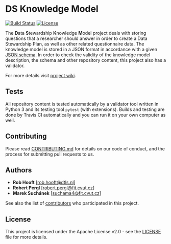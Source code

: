 # DS Knowledge Model

[![Build Status](https://travis-ci.org/CCMi-FIT/ds-km-core.svg?branch=master)](https://travis-ci.org/CCMi-FIT/ds-km-core)
[![License](https://img.shields.io/badge/license-Apache%202-blue.svg)](LICENSE)

The **D**ata **S**tewardship **K**nowledge **M**odel project deals with storing questions that a researcher should answer in order to create a Data Stewardship Plan, as well as other related questionnaire data. The knowledge model is stored in a JSON format in accordance with a given [JSON schema](http://json-schema.org). In order to check the validity of the knowledge model description, the schema and other repository content, this project also has a validator.

For more details visit [project wiki](https://github.com/CCMi-FIT/ds-km-core/wiki).

## Tests

All repository content is tested automatically by a validator tool written in Python 3 and its testing tool `pytest` (with extensions). Builds and testing are done by Travis CI automatically and you can run it on your own computer as well.

## Contributing

Please read [CONTRIBUTING.md](CONTRIBUTING.md) for details on our code of conduct, and the process for submitting pull requests to us.

## Authors

* **Rob Hooft** [[rob.hooft@dtls.nl](mailto:rob.hooft@dtls.nl)]
* **Robert Pergl** [[robert.pergl@fit.cvut.cz](mailto:robert.pergl@fit.cvut.cz)]
* **Marek Suchánek** [[suchama4@fit.cvut.cz](mailto:suchama4@fit.cvut.cz)]

See also the list of [contributors](https://github.com/CCMi-FIT/ds-km-core/graphs/contributors) who participated in this project.

## License

This project is licensed under the Apache License v2.0 - see the [LICENSE](LICENSE) file for more details.
